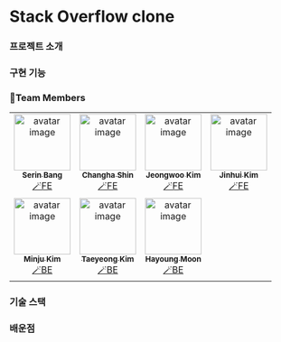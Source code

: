 # Stack Overflow clone

### 프로젝트 소개

### 구현 기능

### 🌟Team Members
<table>
  <tbody>
    <tr>
    <td align="center"><a href="https://github.com/serin-B"><img src="https://avatars.githubusercontent.com/u/107970881?v=4" width="100px;" alt="avatar image"/><br /><sub><b>Serin Bang</b></sub></a><br /><a href="https://github.com/codestates-seb/seb40_pre_038/commits?author=serin-B" title="Documentation">🪄FE</a></td>
    <td align="center"><a href="https://github.com/rosenfence"><img src="https://avatars.githubusercontent.com/u/90300215?v=4" width="100px;" alt="avatar image"/><br /><sub><b>Changha Shin</b></sub></a><br /><a href="https://github.com/codestates-seb/seb40_pre_038/commits?author=rosenfence" title="Documentation">🪄FE</a></td>
    <td align="center"><a href="https://github.com/jwo0o0"><img src="https://avatars.githubusercontent.com/u/70098708?v=4" width="100px;" alt="avatar image"/><br /><sub><b>Jeongwoo Kim</b></sub></a><br /><a href="https://github.com/codestates-seb/seb40_pre_038/commits?author=jwo0o0" title="Documentation">🪄FE</a></td>
    <td align="center"><a href="https://github.com/JinhuiKim"><img src="https://avatars.githubusercontent.com/u/20276678?v=4" width="100px;" alt="avatar image"/><br /><sub><b>Jinhui Kim</b></sub></a><br /><a href="https://github.com/codestates-seb/seb40_pre_038/commits?author=JinhuiKim" title="Documentation">🪄FE</a></td>
    </tr>
    <tr>
    <td align="center"><a href="https://github.com/JadeMK"><img src="https://avatars.githubusercontent.com/u/97623334?v=4" width="100px;" alt="avatar image"/><br /><sub><b>Minju Kim</b></sub></a><br /><a href="https://github.com/codestates-seb/seb40_pre_038/commits?author=JadeMK" title="Documentation">🪄BE</a></td>
    <td align="center"><a href="https://github.com/gnidinger"><img src="https://avatars.githubusercontent.com/u/13742045?v=4" width="100px;" alt="avatar image"/><br /><sub><b>Taeyeong Kim</b></sub></a><br /><a href="https://github.com/codestates-seb/seb40_pre_038/commits?author=gnidinger" title="Documentation">🪄BE</a></td>
    <td align="center"><a href="https://github.com/hayoung10"><img src="https://avatars.githubusercontent.com/u/39071652?v=4" width="100px;" alt="avatar image"/><br /><sub><b>Hayoung Moon</b></sub></a><br /><a href="https://github.com/codestates-seb/seb40_pre_038/commits?author=hayoung10" title="Documentation">🪄BE</a></td>
    </tr>
  </tbody>
</table>

### 기술 스택

### 배운점